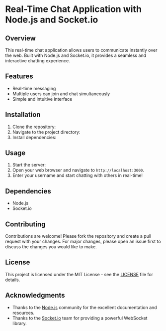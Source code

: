 # Real-Time Chat Application with Node.js and Socket.io


## Overview
This real-time chat application allows users to communicate instantly over the web. Built with Node.js and Socket.io, it provides a seamless and interactive chatting experience.

## Features
- Real-time messaging
- Multiple users can join and chat simultaneously
- Simple and intuitive interface

## Installation
1. Clone the repository:
2. Navigate to the project directory:
3. Install dependencies:

## Usage
1. Start the server:
2. Open your web browser and navigate to `http://localhost:3000`.
3. Enter your username and start chatting with others in real-time!

## Dependencies
- Node.js
- Socket.io

## Contributing
Contributions are welcome! Please fork the repository and create a pull request with your changes. For major changes, please open an issue first to discuss the changes you would like to make.

## License
This project is licensed under the MIT License - see the [LICENSE](LICENSE) file for details.

## Acknowledgments
- Thanks to the [Node.js](https://nodejs.org/) community for the excellent documentation and resources.
- Thanks to the [Socket.io](https://socket.io/) team for providing a powerful WebSocket library.
